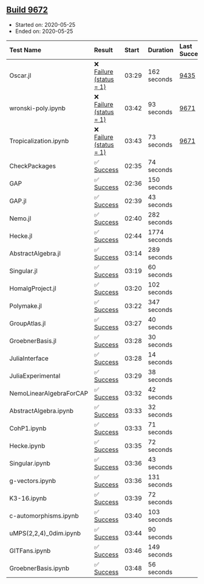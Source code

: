 ## [Build 9672](https://oscarci.mathematik.uni-kl.de/job/oscar/9672/)

* Started on: 2020-05-25
* Ended on: 2020-05-25

| Test Name    | Result | Start | Duration | Last Success | First Failure |
|:-------------|:-------|:------|:---------|:-------------|:--------------|
| Oscar.jl | ❌ [Failure (status = 1)](https://oscarci.mathematik.uni-kl.de/job/oscar/9672/artifact/logs/build-9672/Oscar.jl.log) | 03:29 | 162 seconds | [9435](https://oscarci.mathematik.uni-kl.de/job/oscar/9435/) | [9436](https://oscarci.mathematik.uni-kl.de/job/oscar/9436/) |
| wronski-poly.ipynb | ❌ [Failure (status = 1)](https://oscarci.mathematik.uni-kl.de/job/oscar/9672/artifact/logs/build-9672/wronski-poly.ipynb.log) | 03:42 | 93 seconds | [9671](https://oscarci.mathematik.uni-kl.de/job/oscar/9671/) | [9672](https://oscarci.mathematik.uni-kl.de/job/oscar/9672/) |
| Tropicalization.ipynb | ❌ [Failure (status = 1)](https://oscarci.mathematik.uni-kl.de/job/oscar/9672/artifact/logs/build-9672/Tropicalization.ipynb.log) | 03:43 | 73 seconds | [9671](https://oscarci.mathematik.uni-kl.de/job/oscar/9671/) | [9672](https://oscarci.mathematik.uni-kl.de/job/oscar/9672/) |
| CheckPackages | ✅ [Success](https://oscarci.mathematik.uni-kl.de/job/oscar/9672/artifact/logs/build-9672/CheckPackages.log) | 02:35 | 74 seconds |  |  |
| GAP | ✅ [Success](https://oscarci.mathematik.uni-kl.de/job/oscar/9672/artifact/logs/build-9672/GAP.log) | 02:36 | 150 seconds |  |  |
| GAP.jl | ✅ [Success](https://oscarci.mathematik.uni-kl.de/job/oscar/9672/artifact/logs/build-9672/GAP.jl.log) | 02:39 | 43 seconds |  |  |
| Nemo.jl | ✅ [Success](https://oscarci.mathematik.uni-kl.de/job/oscar/9672/artifact/logs/build-9672/Nemo.jl.log) | 02:40 | 282 seconds |  |  |
| Hecke.jl | ✅ [Success](https://oscarci.mathematik.uni-kl.de/job/oscar/9672/artifact/logs/build-9672/Hecke.jl.log) | 02:44 | 1774 seconds |  |  |
| AbstractAlgebra.jl | ✅ [Success](https://oscarci.mathematik.uni-kl.de/job/oscar/9672/artifact/logs/build-9672/AbstractAlgebra.jl.log) | 03:14 | 289 seconds |  |  |
| Singular.jl | ✅ [Success](https://oscarci.mathematik.uni-kl.de/job/oscar/9672/artifact/logs/build-9672/Singular.jl.log) | 03:19 | 60 seconds |  |  |
| HomalgProject.jl | ✅ [Success](https://oscarci.mathematik.uni-kl.de/job/oscar/9672/artifact/logs/build-9672/HomalgProject.jl.log) | 03:20 | 102 seconds |  |  |
| Polymake.jl | ✅ [Success](https://oscarci.mathematik.uni-kl.de/job/oscar/9672/artifact/logs/build-9672/Polymake.jl.log) | 03:22 | 347 seconds |  |  |
| GroupAtlas.jl | ✅ [Success](https://oscarci.mathematik.uni-kl.de/job/oscar/9672/artifact/logs/build-9672/GroupAtlas.jl.log) | 03:27 | 40 seconds |  |  |
| GroebnerBasis.jl | ✅ [Success](https://oscarci.mathematik.uni-kl.de/job/oscar/9672/artifact/logs/build-9672/GroebnerBasis.jl.log) | 03:28 | 30 seconds |  |  |
| JuliaInterface | ✅ [Success](https://oscarci.mathematik.uni-kl.de/job/oscar/9672/artifact/logs/build-9672/JuliaInterface.log) | 03:28 | 14 seconds |  |  |
| JuliaExperimental | ✅ [Success](https://oscarci.mathematik.uni-kl.de/job/oscar/9672/artifact/logs/build-9672/JuliaExperimental.log) | 03:29 | 38 seconds |  |  |
| NemoLinearAlgebraForCAP | ✅ [Success](https://oscarci.mathematik.uni-kl.de/job/oscar/9672/artifact/logs/build-9672/NemoLinearAlgebraForCAP.log) | 03:32 | 42 seconds |  |  |
| AbstractAlgebra.ipynb | ✅ [Success](https://oscarci.mathematik.uni-kl.de/job/oscar/9672/artifact/logs/build-9672/AbstractAlgebra.ipynb.log) | 03:33 | 32 seconds |  |  |
| CohP1.ipynb | ✅ [Success](https://oscarci.mathematik.uni-kl.de/job/oscar/9672/artifact/logs/build-9672/CohP1.ipynb.log) | 03:33 | 71 seconds |  |  |
| Hecke.ipynb | ✅ [Success](https://oscarci.mathematik.uni-kl.de/job/oscar/9672/artifact/logs/build-9672/Hecke.ipynb.log) | 03:35 | 72 seconds |  |  |
| Singular.ipynb | ✅ [Success](https://oscarci.mathematik.uni-kl.de/job/oscar/9672/artifact/logs/build-9672/Singular.ipynb.log) | 03:36 | 43 seconds |  |  |
| g-vectors.ipynb | ✅ [Success](https://oscarci.mathematik.uni-kl.de/job/oscar/9672/artifact/logs/build-9672/g-vectors.ipynb.log) | 03:36 | 131 seconds |  |  |
| K3-16.ipynb | ✅ [Success](https://oscarci.mathematik.uni-kl.de/job/oscar/9672/artifact/logs/build-9672/K3-16.ipynb.log) | 03:39 | 72 seconds |  |  |
| c-automorphisms.ipynb | ✅ [Success](https://oscarci.mathematik.uni-kl.de/job/oscar/9672/artifact/logs/build-9672/c-automorphisms.ipynb.log) | 03:40 | 103 seconds |  |  |
| uMPS(2,2,4)_0dim.ipynb | ✅ [Success](https://oscarci.mathematik.uni-kl.de/job/oscar/9672/artifact/logs/build-9672/uMPS-2-2-4-_0dim.ipynb.log) | 03:44 | 90 seconds |  |  |
| GITFans.ipynb | ✅ [Success](https://oscarci.mathematik.uni-kl.de/job/oscar/9672/artifact/logs/build-9672/GITFans.ipynb.log) | 03:46 | 149 seconds |  |  |
| GroebnerBasis.ipynb | ✅ [Success](https://oscarci.mathematik.uni-kl.de/job/oscar/9672/artifact/logs/build-9672/GroebnerBasis.ipynb.log) | 03:48 | 56 seconds |  |  |
